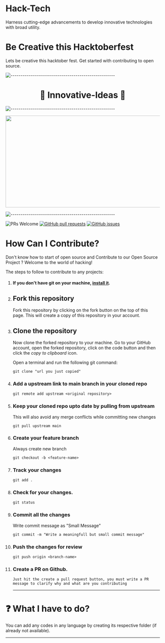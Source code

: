 # Hack-Tech
Harness cutting-edge advancements to develop innovative technologies with broad utility.

# Be Creative this Hacktoberfest
Lets be creative this hacktober fest. Get started with contributing to open source.



![-----------------------------------------------------](https://raw.githubusercontent.com/andreasbm/readme/master/assets/lines/rainbow.png)

#   <h1 align="center">🚀 Innovative-Ideas 🚀</h1>    

![-----------------------------------------------------](https://raw.githubusercontent.com/andreasbm/readme/master/assets/lines/rainbow.png)

<img align="center" src="https://user-images.githubusercontent.com/56113566/136353444-47601e4b-115c-4190-8ac6-79d4137f9629.jpg" height="300px" width="800">


![-----------------------------------------------------](https://raw.githubusercontent.com/andreasbm/readme/master/assets/lines/rainbow.png)

 <img src="https://img.shields.io/badge/PRs-welcome-brightgreen.svg?style=for-the-badge" alt="PRs Welcome" /> <a href="https://github.com/div-hacks/Be-Creative-Hacktoberfest-2022/pulls" target="_blank"><img alt="GitHub pull requests" src="https://img.shields.io/github/issues-pr/div-hacks/Be-Creative-Hacktoberfest-2022?style=for-the-badge" /></a> <a href="https://github.com/div-hacks/Be-Creative-Hacktoberfest-2022/issues" target="_blank"><img alt="GitHub issues" src="https://img.shields.io/github/issues/div-hacks/Be-Creative-Hacktoberfest-2022?style=for-the-badge" /></a> 


# How Can I Contribute?

Don't know how to start of open source and Contribute to our Open Source Project ? Welcome to the world of hacking!

The steps to follow to contribute to any projects:

1.  #### If you don't have git on your machine, [install it](https://help.github.com/articles/set-up-git/).

2.  ## Fork this repository

    Fork this repository by clicking on the fork button on the top of this page.
    This will create a copy of this repository in your account.

3.  ## Clone the repository

    Now clone the forked repository to your machine. Go to your GitHub account, open the forked repository, click on the code button and then click the _copy to clipboard_ icon.

    Open a terminal and run the following git command:

    ```
    git clone "url you just copied"
    ```

4.  ### Add a upstream link to main branch in your cloned repo
    ```
    git remote add upstream <original repository>
    ```
5.  ### Keep your cloned repo upto date by pulling from upstream
    This will also avoid any merge conflicts while committing new changes
    ```
    git pull upstream main
    ```
6.  ### Create your feature branch
    Always create new branch
    ```
    git checkout -b <feature-name>
    ```
7.  ### Track your changes
    ```
    git add .
    ```
8.  ### Check for your changes.
    ```
    git status
    ```
9.  ### Commit all the changes
    Write commit message as "Small Message"
    ```
    git commit -m "Write a meaningfull but small commit message"
    ```
10. ### Push the changes for review
    ```
    git push origin <branch-name>
    ```
11. ### Create a PR on Github.
        Just hit the create a pull request button, you must write a PR message to clarify why and what are you contributing
    <hr>


# ❓ What I have to do?

You can add any codes in any language by creating its respective folder (if already not available).

---

